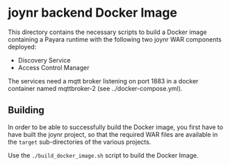 # joynr backend Docker Image

This directory contains the necessary scripts to build a Docker image
containing a Payara runtime with the following two joynr
WAR components deployed:

* Discovery Service
* Access Control Manager

The services need a mqtt broker listening on port 1883 in a docker
container named mqttbroker-2 (see ../docker-compose.yml).


## Building

In order to be able to successfully build the Docker image, you first have
to have built the joynr project, so that the required WAR files are
available in the `target` sub-directories of the various projects.

Use the `./build_docker_image.sh` script to build the Docker Image.
